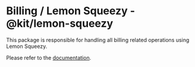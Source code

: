 # Billing / Lemon Squeezy - @kit/lemon-squeezy

This package is responsible for handling all billing related operations using Lemon Squeezy.

Please refer to the [documentation](https://makerkit.dev/docs/next-supabase-turbo/billing/lemon-squeezy).